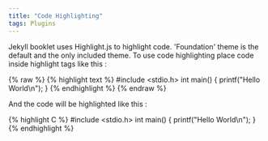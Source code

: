 ```yaml
---
title: "Code Highlighting"
tags: Plugins
---
```


Jekyll booklet uses Highlight.js to highlight code. 'Foundation' theme is the default and the only included theme. To use code highlighting place code inside highlight tags like this :

{% raw %}
	  {% highlight text %} 
		  #include <stdio.h>
		  int main()
		  {
	   		  printf("Hello World\n");
		  }
	  {% endhighlight %}
{% endraw %}

And the code will be highlighted like this :

{% highlight C %} 
		#include <stdio.h>
		int main()
		{
			printf("Hello World\n");
		}
{% endhighlight %}
